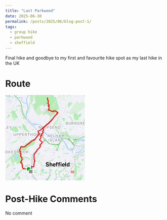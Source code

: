 ```yaml
---
title: "Last Parkwood"
date: 2025-06-30
permalink: /posts/2025/06/blog-post-1/
tags:
  - group hike
  - parkwood
  - sheffield
---
```


Final hike and goodbye to my first and favourite hike spot as my last hike in the UK

Route
======
<img src="/images/parkwoodlast.png">

Post-Hike Comments
======
No comment